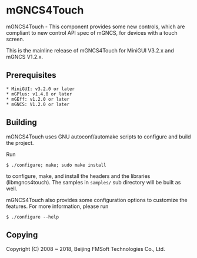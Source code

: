 # mGNCS4Touch

mGNCS4Touch - This component provides some new controls, which are compliant
to new control API spec of mGNCS, for devices with a touch screen.

This is the mainline release of mGNCS4Touch for MiniGUI V3.2.x and mGNCS V1.2.x.

## Prerequisites

    * MiniGUI: v3.2.0 or later
    * mGPlus: v1.4.0 or later
    * mGEff: v1.2.0 or later
    * mGNCS: V1.2.0 or later

## Building

mGNCS4Touch uses GNU autoconf/automake scripts to configure and build the project.

Run

    $ ./configure; make; sudo make install

to configure, make, and install the headers and the libraries (libmgncs4touch).
The samples in `samples/` sub directory will be built as well.

mGNCS4Touch also provides some configuration options to customize the features.
For more information, please run

    $ ./configure --help

## Copying

Copyright (C) 2008 ~ 2018, Beijing FMSoft Technologies Co., Ltd.


